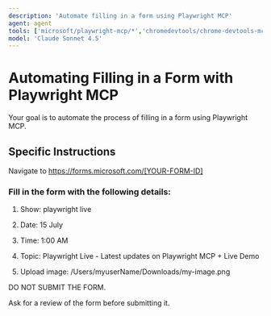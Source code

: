 ```yaml
---
description: 'Automate filling in a form using Playwright MCP'
agent: agent
tools: ['microsoft/playwright-mcp/*','chromedevtools/chrome-devtools-mcp/*','next-devtools/*']
model: 'Claude Sonnet 4.5'
---
```


# Automating Filling in a Form with Playwright MCP

Your goal is to automate the process of filling in a form using Playwright MCP.

## Specific Instructions

Navigate to https://forms.microsoft.com/[YOUR-FORM-ID]

### Fill in the form with the following details:

1. Show: playwright live

2. Date: 15 July

3. Time: 1:00 AM

4. Topic: Playwright Live - Latest updates on Playwright MCP + Live Demo

5. Upload image: /Users/myuserName/Downloads/my-image.png

DO NOT SUBMIT THE FORM. 

Ask for a review of the form before submitting it.
